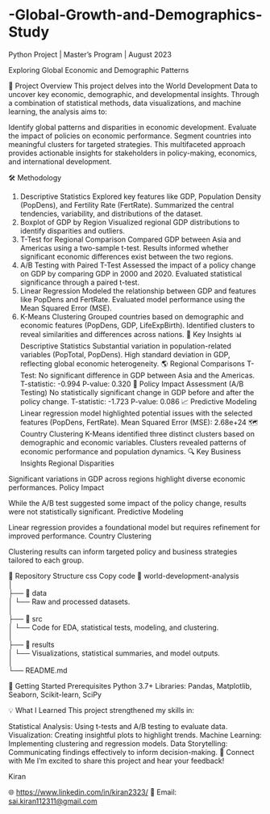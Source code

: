 # -Global-Growth-and-Demographics-Study


Python Project | Master’s Program | August 2023


Exploring Global Economic and Demographic Patterns

📌 Project Overview
This project delves into the World Development Data to uncover key economic, demographic, and developmental insights. Through a combination of statistical methods, data visualizations, and machine learning, the analysis aims to:

Identify global patterns and disparities in economic development.
Evaluate the impact of policies on economic performance.
Segment countries into meaningful clusters for targeted strategies.
This multifaceted approach provides actionable insights for stakeholders in policy-making, economics, and international development.

🛠 Methodology
1. Descriptive Statistics
Explored key features like GDP, Population Density (PopDens), and Fertility Rate (FertRate).
Summarized the central tendencies, variability, and distributions of the dataset.
2. Boxplot of GDP by Region
Visualized regional GDP distributions to identify disparities and outliers.
3. T-Test for Regional Comparison
Compared GDP between Asia and Americas using a two-sample t-test.
Results informed whether significant economic differences exist between the two regions.
4. A/B Testing with Paired T-Test
Assessed the impact of a policy change on GDP by comparing GDP in 2000 and 2020.
Evaluated statistical significance through a paired t-test.
5. Linear Regression
Modeled the relationship between GDP and features like PopDens and FertRate.
Evaluated model performance using the Mean Squared Error (MSE).
6. K-Means Clustering
Grouped countries based on demographic and economic features (PopDens, GDP, LifeExpBirth).
Identified clusters to reveal similarities and differences across nations.
🎯 Key Insights
📊 Descriptive Statistics
Substantial variation in population-related variables (PopTotal, PopDens).
High standard deviation in GDP, reflecting global economic heterogeneity.
🌎 Regional Comparisons
T-Test: No significant difference in GDP between Asia and the Americas.
T-statistic: -0.994
P-value: 0.320
🧪 Policy Impact Assessment (A/B Testing)
No statistically significant change in GDP before and after the policy change.
T-statistic: -1.723
P-value: 0.086
📈 Predictive Modeling
Linear regression model highlighted potential issues with the selected features (PopDens, FertRate).
Mean Squared Error (MSE): 2.68e+24
🗺 Country Clustering
K-Means identified three distinct clusters based on demographic and economic variables.
Clusters revealed patterns of economic performance and population dynamics.
🔍 Key Business Insights
Regional Disparities

Significant variations in GDP across regions highlight diverse economic performances.
Policy Impact

While the A/B test suggested some impact of the policy change, results were not statistically significant.
Predictive Modeling

Linear regression provides a foundational model but requires refinement for improved performance.
Country Clustering

Clustering results can inform targeted policy and business strategies tailored to each group.



📂 Repository Structure
css
Copy code
📁 world-development-analysis  
│  
├── 📁 data  
│   └── Raw and processed datasets.  
│  
├── 📁 src  
│   └── Code for EDA, statistical tests, modeling, and clustering.  
│  
├── 📁 results  
│   └── Visualizations, statistical summaries, and model outputs.  
│  
└── README.md  



🚀 Getting Started
Prerequisites
Python 3.7+
Libraries: Pandas, Matplotlib, Seaborn, Scikit-learn, SciPy


 
💡 What I Learned
This project strengthened my skills in:

Statistical Analysis: Using t-tests and A/B testing to evaluate data.
Visualization: Creating insightful plots to highlight trends.
Machine Learning: Implementing clustering and regression models.
Data Storytelling: Communicating findings effectively to inform decision-making.
🤝 Connect with Me
I’m excited to share this project and hear your feedback!

Kiran

🌐 https://www.linkedin.com/in/kiran2323/
📧 Email:  sai.kiran112311@gmail.com
